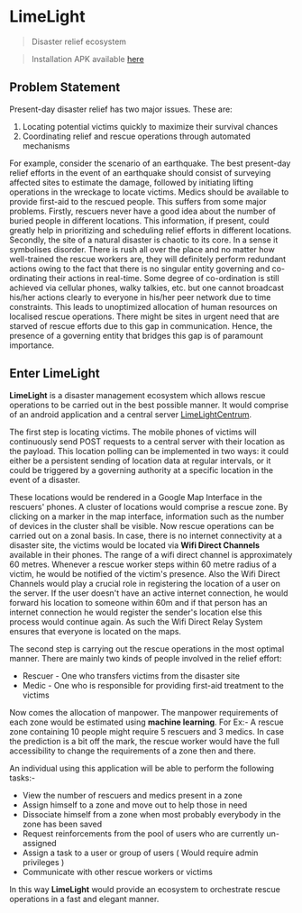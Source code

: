 # LimeLight
> Disaster relief ecosystem

> Installation APK available [here](https://github.com/CurlSudoBash/LimeLight/tree/master/bin)

## Problem Statement

Present-day disaster relief has two major issues. These are:

1. Locating potential victims quickly to maximize their survival chances
2. Coordinating relief and rescue operations through automated mechanisms

For example, consider the scenario of an earthquake. The best present-day relief efforts in the event of an earthquake should consist of surveying affected sites to estimate the damage, followed by initiating lifting operations in the wreckage to locate victims. Medics should be available to provide first-aid to the rescued people. This suffers from some major problems. Firstly, rescuers never have a good idea about the number of buried people in different locations. This information, if present, could greatly help in prioritizing and scheduling relief efforts in different locations. Secondly, the site of a natural disaster is chaotic to its core. In a sense it symbolises disorder. There is rush all over the place and no matter how well-trained the rescue workers are, they will definitely perform redundant actions owing to the fact that there is no singular entity governing and co-ordinating their actions in real-time. Some degree of co-ordination is still achieved via cellular phones, walky talkies, etc. but one cannot broadcast his/her actions clearly to everyone in his/her peer network due to time constraints. This leads to unoptimized allocation of human resources on localised rescue operations. There might be sites in urgent need that are starved of rescue efforts due to this gap in communication. Hence, the presence of a governing entity that bridges this gap is of paramount importance.

## Enter LimeLight

**LimeLight** is a disaster management ecosystem which allows rescue operations to be carried out in the best possible manner. It would comprise of an android application and a central server [LimeLightCentrum](https://github.com/CurlSudoBash/LimeLightCentrum).

The first step is locating victims. The mobile phones of victims will continuously send POST requests to a central server with their location as the payload. This location polling can be implemented in two ways: it could either be a persistent sending of location data at regular intervals, or it could be triggered by a governing authority at a specific location in the event of a disaster.

These locations would be rendered in a Google Map Interface in the rescuers' phones. A cluster of locations would comprise a rescue zone. By clicking on a marker in the map interface, information such as the number of devices in the cluster shall be visible. Now rescue operations can be carried out on a zonal basis. In case, there is no internet connectivity at a disaster site, the victims would be located via **Wifi Direct Channels** available in their phones. The range of a wifi direct channel is approximately 60 metres. Whenever a rescue worker steps within 60 metre radius of a victim, he would be notified of the victim's presence. Also the Wifi Direct Channels would play a crucial role in registering the location of a user on the server. If the user doesn't have an active internet connection, he would forward his location to someone within 60m and if that person has an internet connection he would register the sender's location else this process would continue again. As such the Wifi Direct Relay System ensures that everyone is located on the maps.

The second step is carrying out the rescue operations in the most optimal manner. There are mainly two kinds of people involved in the relief effort:

* Rescuer - One who transfers victims from the disaster site
* Medic - One who is responsible for providing first-aid treatment to the victims

Now comes the allocation of manpower. The manpower requirements of each zone would be estimated using **machine learning**. For Ex:- A rescue zone containing 10 people might require 5 rescuers and 3 medics. In case the prediction is a bit off the mark, the rescue worker would have the full accessibility to change the requirements of a zone then and there.

An individual using this application will be able to perform the following tasks:-

* View the number of rescuers and medics present in a zone
* Assign himself to a zone and move out to help those in need
* Dissociate himself from a zone when most probably everybody in the zone has been saved
* Request reinforcements from the pool of users who are currently un-assigned
* Assign a task to a user or group of users ( Would require admin privileges )
* Communicate with other rescue workers or victims

In this way **LimeLight** would provide an ecosystem to orchestrate rescue operations in a fast and elegant manner.




